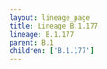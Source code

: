 ```yaml
---
layout: lineage_page
title: Lineage B.1.177
lineage: B.1.177
parent: B.1
children: ['B.1.177']
---
```

